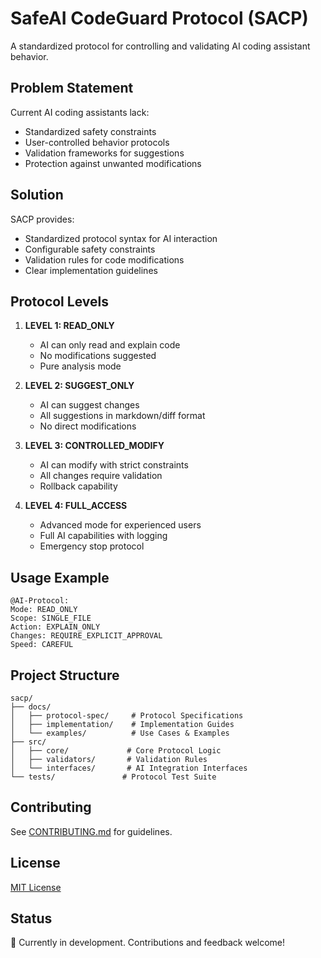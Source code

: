 # SafeAI CodeGuard Protocol (SACP)

A standardized protocol for controlling and validating AI coding assistant behavior.

## Problem Statement

Current AI coding assistants lack:
- Standardized safety constraints
- User-controlled behavior protocols
- Validation frameworks for suggestions
- Protection against unwanted modifications

## Solution

SACP provides:
- Standardized protocol syntax for AI interaction
- Configurable safety constraints
- Validation rules for code modifications
- Clear implementation guidelines

## Protocol Levels

1. **LEVEL 1: READ_ONLY**
   - AI can only read and explain code
   - No modifications suggested
   - Pure analysis mode

2. **LEVEL 2: SUGGEST_ONLY**
   - AI can suggest changes
   - All suggestions in markdown/diff format
   - No direct modifications

3. **LEVEL 3: CONTROLLED_MODIFY**
   - AI can modify with strict constraints
   - All changes require validation
   - Rollback capability

4. **LEVEL 4: FULL_ACCESS**
   - Advanced mode for experienced users
   - Full AI capabilities with logging
   - Emergency stop protocol

## Usage Example

```
@AI-Protocol:
Mode: READ_ONLY
Scope: SINGLE_FILE
Action: EXPLAIN_ONLY
Changes: REQUIRE_EXPLICIT_APPROVAL
Speed: CAREFUL
```

## Project Structure

```
sacp/
├── docs/
│   ├── protocol-spec/     # Protocol Specifications
│   ├── implementation/    # Implementation Guides
│   └── examples/          # Use Cases & Examples
├── src/
│   ├── core/             # Core Protocol Logic
│   ├── validators/       # Validation Rules
│   └── interfaces/       # AI Integration Interfaces
└── tests/               # Protocol Test Suite
```

## Contributing

See [CONTRIBUTING.md](CONTRIBUTING.md) for guidelines.

## License

[MIT License](LICENSE)

## Status

🚧 Currently in development. Contributions and feedback welcome!
